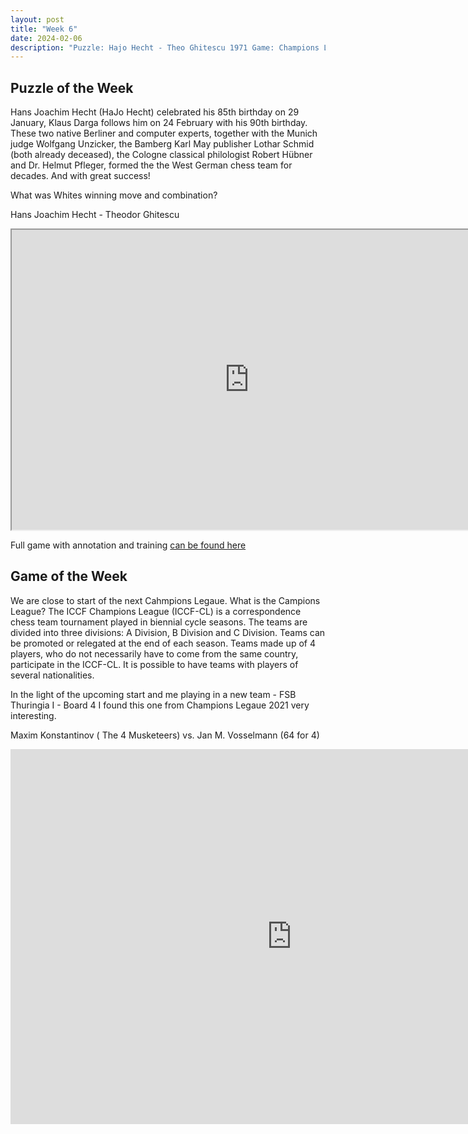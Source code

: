 ```yaml
---
layout: post
title: "Week 6"
date: 2024-02-06
description: "Puzzle: Hajo Hecht - Theo Ghitescu 1971 Game: Champions League 2021 The 4 Musketeer vs 64 for 4"
---
```


## Puzzle of the Week

Hans Joachim Hecht (HaJo Hecht) celebrated his 85th birthday on 29 January, Klaus Darga follows him on 24 February with his 90th birthday. These two native Berliner and computer experts, together with the Munich judge Wolfgang Unzicker, the Bamberg Karl May publisher Lothar Schmid (both already deceased), the Cologne classical philologist Robert Hübner and Dr. Helmut Pfleger, formed the the West German chess team for decades. And with great success!

What was Whites winning move and combination?

Hans Joachim Hecht - Theodor Ghitescu

<iframe src="https://fritz.chessbase.com?fen=7r/6q1/1pp1kbb1/2p1p1B1/4P3/1P1P1N1R/2PK4/5Q2 w - - 0 1" style="width:760px;height:480px">
</iframe>


Full game with annotation and training [can be found here](https://share.chessbase.com/SharedGames/game/?p=AWSYQzEWQ9F7rMegrlpDFch7gtqwZf2evNzPTfXmF9gd2pQ1qrS6GXTEpuGgYZ87)

## Game of the Week

We are close to start of the next Cahmpions Legaue. What is the Campions League? The ICCF Champions League (ICCF-CL) is a correspondence chess team tournament played in biennial cycle seasons. The teams are divided into three divisions: A Division, B Division and C Division. Teams can be promoted or relegated at the end of each season. Teams made up of 4 players, who do not necessarily have to come from the same country, participate in the ICCF-CL.
It is possible to have teams with players of several nationalities.

In the light of the upcoming start and me playing in a new team -  FSB Thuringia I - Board 4 I found this one from Champions Legaue 2021 very interesting.

Maxim Konstantinov ( The 4 Musketeers) vs. Jan M. Vosselmann (64 for 4)

<iframe style='border: 0;' width='900px' height='600px' src='https://share.chessbase.com/SharedGames/frame/?p=4HvZq68jPDVqhiyzYL9zn33vwTibP4Puj7xoUUG/oe+4WsOrS/lKQ3G0NKNi+QWG'></iframe>

